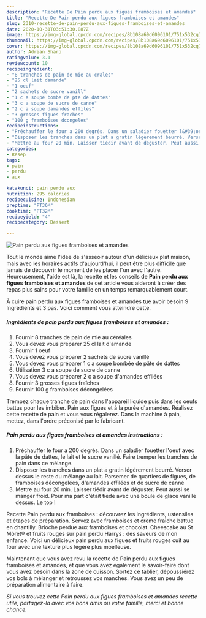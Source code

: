 ```yaml
---
description: "Recette De Pain perdu aux figues framboises et amandes"
title: "Recette De Pain perdu aux figues framboises et amandes"
slug: 2310-recette-de-pain-perdu-aux-figues-framboises-et-amandes
date: 2020-10-31T03:51:30.887Z
image: https://img-global.cpcdn.com/recipes/8b108a69d6096101/751x532cq70/pain-perdu-aux-figues-framboises-et-amandes-photo-principale-de-la-recette.jpg
thumbnail: https://img-global.cpcdn.com/recipes/8b108a69d6096101/751x532cq70/pain-perdu-aux-figues-framboises-et-amandes-photo-principale-de-la-recette.jpg
cover: https://img-global.cpcdn.com/recipes/8b108a69d6096101/751x532cq70/pain-perdu-aux-figues-framboises-et-amandes-photo-principale-de-la-recette.jpg
author: Adrian Sharp
ratingvalue: 3.1
reviewcount: 10
recipeingredient:
- "8 tranches de pain de mie au crales"
- "25 cl lait damande"
- "1 oeuf"
- "2 sachets de sucre vanill"
- "1 c a soupe bombe de pte de dattes"
- "3 c a soupe de sucre de canne"
- "2 c a soupe damandes effiles"
- "3 grosses figues fraches"
- "100 g framboises dcongeles"
recipeinstructions:
- "Préchauffer le four a 200 degrés. Dans un saladier fouetter l&#39;oeuf avec la pâte de dattes, le lait et le sucre vanillé. Faire tremper les tranches de pain dans ce mélange."
- "Disposer les tranches dans un plat a gratin légèrement beurré. Verser dessus le reste du mélange au lait. Parsemer de quartiers de figues, de framboises décongelées, d&#39;amandes effilées et de sucre de canne"
- "Mettre au four 20 min. Laisser tiédir avant de déguster. Peut aussi se manger froid. Pour ma part c&#39;était tiède avec une boule de glace vanille dessus. Le top !"
categories:
- Resep
tags:
- pain
- perdu
- aux

katakunci: pain perdu aux 
nutrition: 295 calories
recipecuisine: Indonesian
preptime: "PT36M"
cooktime: "PT32M"
recipeyield: "4"
recipecategory: Dessert

---
```



![Pain perdu aux figues framboises et amandes](https://img-global.cpcdn.com/recipes/8b108a69d6096101/751x532cq70/pain-perdu-aux-figues-framboises-et-amandes-photo-principale-de-la-recette.jpg)

Tout le monde aime l'idée de s'asseoir autour d'un délicieux plat maison, mais avec les horaires actifs d'aujourd'hui, il peut être plus difficile que jamais de découvrir le moment de les placer l'un avec l'autre. Heureusement, l'aide est là, la recette et les conseils de <strong> Pain perdu aux figues framboises et amandes </strong> de cet article vous aideront à créer des repas plus sains pour votre famille en un temps remarquablement court.

<!--inarticleads1-->

À cuire pain perdu aux figues framboises et amandes tue avoir besoin 9 Ingrédients et 3 pas. Voici comment vous atteindre cette.

##### Ingrédients de pain perdu aux figues framboises et amandes :

1. Fournir 8 tranches de pain de mie au céréales
1. Vous devez vous préparer 25 cl lait d&#39;amande
1. Fournir 1 oeuf
1. Vous devez vous préparer 2 sachets de sucre vanillé
1. Vous devez vous préparer 1 c a soupe bombée de pâte de dattes
1. Utilisation 3 c a soupe de sucre de canne
1. Vous devez vous préparer 2 c a soupe d&#39;amandes effilées
1. Fournir 3 grosses figues fraîches
1. Fournir 100 g framboises décongelées


Trempez chaque tranche de pain dans l&#39;appareil liquide puis dans les oeufs battus pour les imbiber. Pain aux figues et à la purée d&#39;amandes. Réalisez cette recette de pain et vous vous régalerez. Dans la machine à pain, mettez, dans l&#39;ordre préconisé par le fabricant. 

<!--inarticleads2-->

##### Pain perdu aux figues framboises et amandes instructions :

1. Préchauffer le four a 200 degrés. Dans un saladier fouetter l&#39;oeuf avec la pâte de dattes, le lait et le sucre vanillé. Faire tremper les tranches de pain dans ce mélange.
1. Disposer les tranches dans un plat a gratin légèrement beurré. Verser dessus le reste du mélange au lait. Parsemer de quartiers de figues, de framboises décongelées, d&#39;amandes effilées et de sucre de canne
1. Mettre au four 20 min. Laisser tiédir avant de déguster. Peut aussi se manger froid. Pour ma part c&#39;était tiède avec une boule de glace vanille dessus. Le top !


Recette Pain perdu aux framboises : découvrez les ingrédients, ustensiles et étapes de préparation. Servez avec framboises et crème fraîche battue en chantilly. Brioche perdue aux framboises et chocolat. Cheescake au St Môret® et fruits rouges sur pain perdu Harrys : des saveurs de mon enfance. Voici un délicieux pain perdu aux figues et fruits rouges cuit au four avec une texture plus légère plus moelleuse. 

<!--inarticleads1-->

<p>
Maintenant que vous avez revu la recette de Pain perdu aux figues framboises et amandes, et que vous avez également le savoir-faire dont vous avez besoin dans la zone de cuisson. Sortez ce tablier, dépoussiérez vos bols à mélanger et retroussez vos manches. Vous avez un peu de préparation alimentaire à faire.
</p>

<p>
<i>Si vous trouvez cette Pain perdu aux figues framboises et amandes recette utile, partagez-la avec vos bons amis ou votre famille, merci et bonne chance.</i>
</p>
